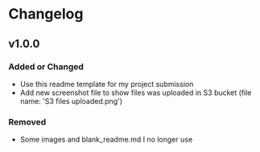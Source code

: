 # Changelog

## v1.0.0

### Added or Changed
- Use this readme template for my project submission
- Add new screenshot file to show files was uploaded in S3 bucket (file name: 'S3 files uploaded.png')

### Removed

- Some images and blank_readme.md I no longer use